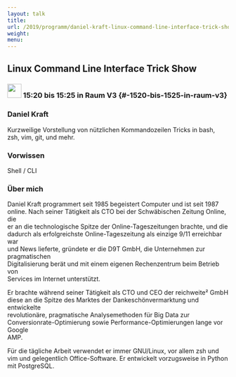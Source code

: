 ```yaml
---
layout: talk
title:
url: /2019/programm/daniel-kraft-linux-command-line-interface-trick-show/
weight:
menu:
---
```

## Linux Command Line Interface Trick Show

### <img height = "32" src="../../../images/lightning.svg"> 15:20 bis 15:25 in Raum V3 {#-1520-bis-1525-in-raum-v3}

### Daniel Kraft

Kurzweilige Vorstellung von nützlichen Kommandozeilen Tricks in bash, zsh, vim, git, und mehr.

### Vorwissen

Shell / CLI

### Über mich

Daniel Kraft programmert seit 1985 begeistert Computer und ist seit 1987  
online. Nach seiner Tätigkeit als CTO bei der Schwäbischen Zeitung Online, die  
er an die technologische Spitze der Online-Tageszeitungen brachte, und die  
dadurch als erfolgreichste Online-Tageszeitung als einzige 9/11 erreichbar war  
und News lieferte, gründete er die D9T GmbH, die Unternehmen zur pragmatischen  
Digitalisierung berät und mit einem eigenen Rechenzentrum beim Betrieb von  
Services im Internet unterstützt.

Er brachte während seiner Tätigkeit als CTO und CEO der reichweite² GmbH  
diese an die Spitze des Marktes der Dankeschönvermarktung und entwickelte  
revolutionäre, pragmatische Analysemethoden für Big Data zur  
Conversionrate-Optimierung sowie Performance-Optimierungen lange vor Google  
AMP.

Für die tägliche Arbeit verwendet er immer GNU/Linux, vor allem zsh und vim und gelegentlich Office-Software. Er entwickelt vorzugsweise in Python mit PostgreSQL.

<script id="asciicast-YfrqRScf3yJGb2Fkz2SiXAVaf" src="https://asciinema.org/a/YfrqRScf3yJGb2Fkz2SiXAVaf.js" async></script>
